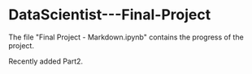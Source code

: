 # DataScientist---Final-Project

The file "Final Project - Markdown.ipynb" contains the progress of the project. 

Recently added Part2.
